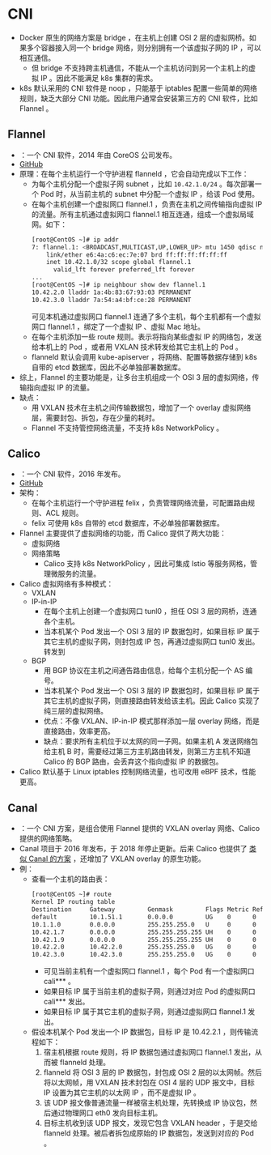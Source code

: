 # CNI

- Docker 原生的网络方案是 bridge ，在主机上创建 OSI 2 层的虚拟网桥。如果多个容器接入同一个 bridge 网络，则分别拥有一个该虚拟子网的 IP ，可以相互通信。
  - 但 bridge 不支持跨主机通信，不能从一个主机访问到另一个主机上的虚拟 IP 。因此不能满足 k8s 集群的需求。
- k8s 默认采用的 CNI 软件是 noop ，只能基于 iptables 配置一些简单的网络规则，缺乏大部分 CNI 功能。因此用户通常会安装第三方的 CNI 软件，比如 Flannel 。

## Flannel

- ：一个 CNI 软件，2014 年由 CoreOS 公司发布。
- [GitHub](https://github.com/flannel-io/flannel)
- 原理：在每个主机运行一个守护进程 flanneld ，它会自动完成以下工作：
  - 为每个主机分配一个虚拟子网 subnet ，比如 `10.42.1.0/24` 。每次部署一个 Pod 时，从当前主机的 subnet 中分配一个虚拟 IP ，给该 Pod 使用。
  - 在每个主机创建一个虚拟网口 flannel.1 ，负责在主机之间传输指向虚拟 IP 的流量。所有主机通过虚拟网口 flannel.1 相互连通，组成一个虚拟局域网。如下：
    ```sh
    [root@CentOS ~]# ip addr
    7: flannel.1: <BROADCAST,MULTICAST,UP,LOWER_UP> mtu 1450 qdisc noqueue state UNKNOWN group default
        link/ether e6:4a:c6:ec:7e:07 brd ff:ff:ff:ff:ff:ff
        inet 10.42.1.0/32 scope global flannel.1
          valid_lft forever preferred_lft forever
    ...
    [root@CentOS ~]# ip neighbour show dev flannel.1
    10.42.2.0 lladdr 1a:4b:83:67:93:03 PERMANENT
    10.42.3.0 lladdr 7a:54:a4:bf:ce:28 PERMANENT
    ```
    可见本机通过虚拟网口 flannel.1 连通了多个主机，每个主机都有一个虚拟网口 flannel.1 ，绑定了一个虚拟 IP 、虚拟 Mac 地址。
  - 在每个主机添加一些 route 规则。表示将指向某些虚拟 IP 的网络包，发送给本机上的 Pod ，或者用 VXLAN 技术转发给其它主机上的 Pod 。
  - flanneld 默认会调用 kube-apiserver ，将网络、配置等数据存储到 k8s 自带的 etcd 数据库，因此不必单独部署数据库。
- 综上，Flannel 的主要功能是，让多台主机组成一个 OSI 3 层的虚拟网络，传输指向虚拟 IP 的流量。
- 缺点：
  - 用 VXLAN 技术在主机之间传输数据包，增加了一个 overlay 虚拟网络层，需要封包、拆包，存在少量的耗时。
  - Flannel 不支持管控网络流量，不支持 k8s NetworkPolicy 。

## Calico

- ：一个 CNI 软件，2016 年发布。
- [GitHub](https://github.com/projectcalico/calico)
- 架构：
  - 在每个主机运行一个守护进程 felix ，负责管理网络流量，可配置路由规则、ACL 规则。
  - felix 可使用 k8s 自带的 etcd 数据库，不必单独部署数据库。
- Flannel 主要提供了虚拟网络的功能，而 Calico 提供了两大功能：
  - 虚拟网络
  - 网络策略
    - Calico 支持 k8s NetworkPolicy ，因此可集成 Istio 等服务网格，管理微服务的流量。
- Calico 虚拟网络有多种模式：
  - VXLAN
  - IP-in-IP
    - 在每个主机上创建一个虚拟网口 tunl0 ，担任 OSI 3 层的网桥，连通各个主机。
    - 当本机某个 Pod 发出一个 OSI 3 层的 IP 数据包时，如果目标 IP 属于其它主机的虚拟子网，则封包成 IP 包，再通过虚拟网口 tunl0 发出。
    转发到
  - BGP
    - 用 BGP 协议在主机之间通告路由信息，给每个主机分配一个 AS 编号。
    - 当本机某个 Pod 发出一个 OSI 3 层的 IP 数据包时，如果目标 IP 属于其它主机的虚拟子网，则直接路由转发给该主机。因此 Calico 实现了纯三层的虚拟网络。
    - 优点：不像 VXLAN、IP-in-IP 模式那样添加一层 overlay 网络，而是直接路由，效率更高。
    - 缺点：要求所有主机位于以太网的同一子网。如果主机 A 发送网络包给主机 B 时，需要经过第三方主机路由转发，则第三方主机不知道 Calico 的 BGP 路由，会丢弃这个指向虚拟 IP 的数据包。
- Calico 默认基于 Linux iptables 控制网络流量，也可改用 eBPF 技术，性能更高。

## Canal

- ：一个 CNI 方案，是组合使用 Flannel 提供的 VXLAN overlay 网络、Calico 提供的网络策略。
- Canal 项目于 2016 年发布，于 2018 年停止更新。后来 Calico 也提供了 [类似 Canal 的方案](https://projectcalico.docs.tigera.io/getting-started/kubernetes/flannel/flannel) ，还增加了 VXLAN overlay 的原生功能。
- 例：
  - 查看一个主机的路由表：
    ```sh
    [root@CentOS ~]# route
    Kernel IP routing table
    Destination     Gateway         Genmask         Flags Metric Ref    Use Iface
    default         10.1.51.1       0.0.0.0         UG    0      0        0 eth0
    10.1.1.0        0.0.0.0         255.255.255.0   U     0      0        0 eth0
    10.42.1.7       0.0.0.0         255.255.255.255 UH    0      0        0 cali62e56a2ef6d
    10.42.1.9       0.0.0.0         255.255.255.255 UH    0      0        0 cali8417d296a09
    10.42.2.0       10.42.2.0       255.255.255.0   UG    0      0        0 flannel.1
    10.42.3.0       10.42.3.0       255.255.255.0   UG    0      0        0 flannel.1
    ```
    - 可见当前主机有一个虚拟网口 flannel.1 ，每个 Pod 有一个虚拟网口 cali*** 。
    - 如果目标 IP 属于当前主机的虚拟子网，则通过对应 Pod 的虚拟网口 cali*** 发出。
    - 如果目标 IP 属于其它主机的虚拟子网，则通过虚拟网口 flannel.1 发出。
  - 假设本机某个 Pod 发出一个 IP 数据包，目标 IP 是 10.42.2.1 ，则传输流程如下：
    1. 宿主机根据 route 规则，将 IP 数据包通过虚拟网口 flannel.1 发出，从而被 flanneld 处理。
    2. flanneld 将 OSI 3 层的 IP 数据包，封包成 OSI 2 层的以太网帧。然后将以太网帧，用 VXLAN 技术封包在 OSI 4 层的 UDP 报文中，目标 IP 设置为其它主机的以太网 IP ，而不是虚拟 IP 。
    3. 该 UDP 报文像普通流量一样被宿主机处理，先转换成 IP 协议包，然后通过物理网口 eth0 发向目标主机。
    4. 目标主机收到该 UDP 报文，发现它包含 VXLAN header ，于是交给 flanneld 处理。被后者拆包成原始的 IP 数据包，发送到对应的 Pod 。

